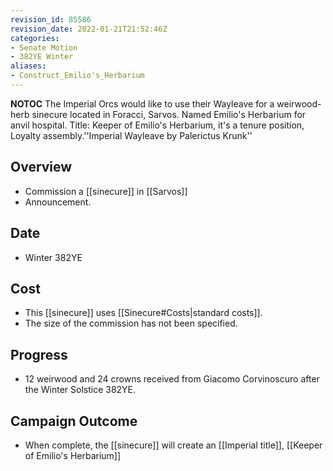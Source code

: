 ```yaml
---
revision_id: 85586
revision_date: 2022-01-21T21:52:46Z
categories:
- Senate Motion
- 382YE Winter
aliases:
- Construct_Emilio's_Herbarium
---
```



__NOTOC__
The Imperial Orcs would like to use their Wayleave for a weirwood-herb sinecure located in Foracci, Sarvos. Named Emilio's Herbarium for anvil hospital. Title: Keeper of Emilio's Herbarium, it's a tenure position, Loyalty assembly.''Imperial Wayleave by Palerictus Krunk''
## Overview
* Commission a [[sinecure]] in [[Sarvos]]
* Announcement.
## Date
* Winter 382YE
## Cost
* This [[sinecure]] uses [[Sinecure#Costs|standard costs]].
* The size of the commission has not been specified.
## Progress
* 12 weirwood and 24 crowns received from Giacomo Corvinoscuro after the Winter Solstice 382YE.

## Campaign Outcome
* When complete, the [[sinecure]] will create an [[Imperial title]], [[Keeper of Emilio's Herbarium]] 


